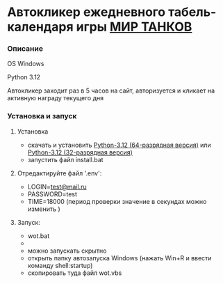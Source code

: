 # Автокликер ежедневного табель-календаря игры [МИР ТАНКОВ](https://tanki.su/ru/daily-check-in/?utm_source=global-nav&utm_medium=link&utm_campaign=wot-portal)

### Описание

   OS Windows

   Python 3.12

   Автокликер заходит раз в 5 часов на сайт, авторизуется и кликает на активную награду текущего дня

### Установка и запуск

1. Установка
    
    * скачать и установить [Python-3.12 (64-разрядная версия)](https://www.python.org/ftp/python/3.12.0/python-3.12.0-amd64.exe) или [Python-3.12 (32-разрядная версия)](https://www.python.org/ftp/python/3.12.0/python-3.12.0.exe)
    * запустить файл install.bat

2. Отредактируйте файл '.env':   

    * LOGIN=test@mail.ru
    * PASSWORD=test
    * TIME=18000 (период проверки значение в секундах можно изменить )

3. Запуск:

   * wot.bat
   * 
   * можно запускать скрытно
   * открыть папку автозапуска Windows (нажать Win+R и ввести команду shell:startup)
   * скопировать туда файл wot.vbs
